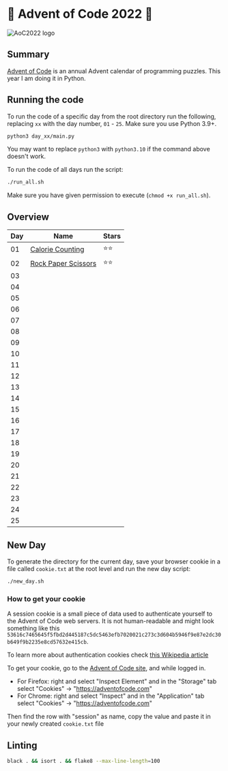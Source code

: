 # 🎄 Advent of Code 2022 🎄

![AoC2022 logo](https://raw.githubusercontent.com/orfeasa/advent-of-code-2022/master/header.png)

## Summary

[Advent of Code](http://adventofcode.com/) is an annual Advent calendar of programming puzzles.
This year I am doing it in Python.

## Running the code

To run the code of a specific day from the root directory run the following, replacing `xx` with the day number, `01` - `25`. Make sure you use Python 3.9+.

```sh
python3 day_xx/main.py
```

You may want to replace `python3` with `python3.10` if the command above doesn't work.

To run the code of all days run the script:

```sh
./run_all.sh
```

Make sure you have given permission to execute (`chmod +x run_all.sh`).

## Overview

| Day | Name                                                       | Stars |
| --- | ---------------------------------------------------------- | ----- |
| 01  | [Calorie Counting](https://adventofcode.com/2022/day/1)    | ⭐⭐  |
| 02  | [Rock Paper Scissors](https://adventofcode.com/2022/day/2) | ⭐⭐  |
| 03  |                                                            |       |
| 04  |                                                            |       |
| 05  |                                                            |       |
| 06  |                                                            |       |
| 07  |                                                            |       |
| 08  |                                                            |       |
| 09  |                                                            |       |
| 10  |                                                            |       |
| 11  |                                                            |       |
| 12  |                                                            |       |
| 13  |                                                            |       |
| 14  |                                                            |       |
| 15  |                                                            |       |
| 16  |                                                            |       |
| 17  |                                                            |       |
| 18  |                                                            |       |
| 19  |                                                            |       |
| 20  |                                                            |       |
| 21  |                                                            |       |
| 22  |                                                            |       |
| 23  |                                                            |       |
| 24  |                                                            |       |
| 25  |                                                            |       |

## New Day

To generate the directory for the current day, save your browser cookie in a file called `cookie.txt` at the root level and run the new day script:

```sh
./new_day.sh
```

### How to get your cookie

A session cookie is a small piece of data used to authenticate yourself to the
Advent of Code web servers. It is not human-readable and might look something
like this `53616c7465645f5fbd2d445187c5dc5463efb7020021c273c3d604b5946f9e87e2dc30b649f9b2235e8cd57632e415cb`.

To learn more about authentication cookies check [this Wikipedia article](https://en.wikipedia.org/wiki/HTTP_cookie)

To get your cookie, go to the [Advent of Code site](https://adventofcode.com/), and while logged in.

- For Firefox: right and select "Inspect Element" and in the "Storage" tab select "Cookies" → "https://adventofcode.com"
- For Chrome: right and select "Inspect" and in the "Application" tab select "Cookies" → "https://adventofcode.com"

Then find the row with "session" as name, copy the value and paste it in your newly created `cookie.txt` file

## Linting

```sh
black . && isort . && flake8 --max-line-length=100
```
